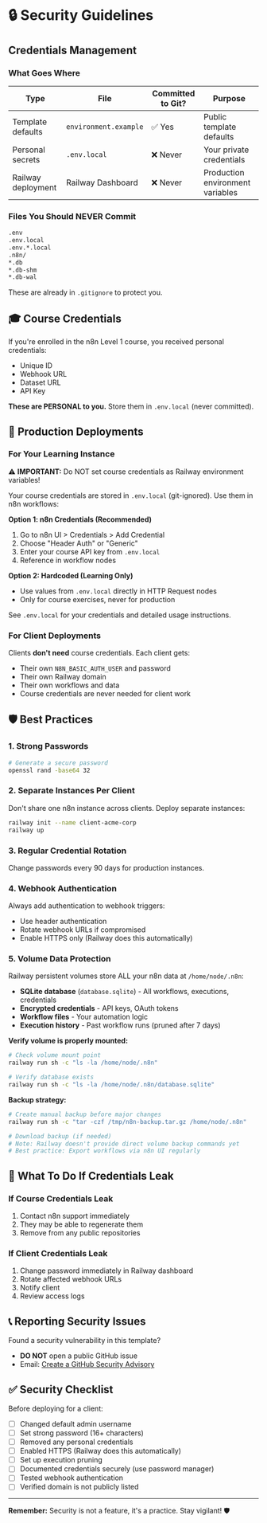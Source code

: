# 🔒 Security Guidelines

## Credentials Management

### What Goes Where

| Type | File | Committed to Git? | Purpose |
|------|------|------------------|---------|
| Template defaults | `environment.example` | ✅ Yes | Public template defaults |
| Personal secrets | `.env.local` | ❌ Never | Your private credentials |
| Railway deployment | Railway Dashboard | ❌ Never | Production environment variables |

### Files You Should NEVER Commit

```bash
.env
.env.local
.env.*.local
.n8n/
*.db
*.db-shm
*.db-wal
```

These are already in `.gitignore` to protect you.

## 🎓 Course Credentials

If you're enrolled in the n8n Level 1 course, you received personal credentials:
- Unique ID
- Webhook URL
- Dataset URL
- API Key

**These are PERSONAL to you.** Store them in `.env.local` (never committed).

## 🚀 Production Deployments

### For Your Learning Instance

⚠️ **IMPORTANT:** Do NOT set course credentials as Railway environment variables!

Your course credentials are stored in `.env.local` (git-ignored). Use them in n8n workflows:

**Option 1: n8n Credentials (Recommended)**
1. Go to n8n UI > Credentials > Add Credential
2. Choose "Header Auth" or "Generic"
3. Enter your course API key from `.env.local`
4. Reference in workflow nodes

**Option 2: Hardcoded (Learning Only)**
- Use values from `.env.local` directly in HTTP Request nodes
- Only for course exercises, never for production

See `.env.local` for your credentials and detailed usage instructions.

### For Client Deployments
Clients **don't need** course credentials. Each client gets:
- Their own `N8N_BASIC_AUTH_USER` and password
- Their own Railway domain
- Their own workflows and data
- Course credentials are never needed for client work

## 🛡️ Best Practices

### 1. Strong Passwords
```bash
# Generate a secure password
openssl rand -base64 32
```

### 2. Separate Instances Per Client
Don't share one n8n instance across clients. Deploy separate instances:
```bash
railway init --name client-acme-corp
railway up
```

### 3. Regular Credential Rotation
Change passwords every 90 days for production instances.

### 4. Webhook Authentication
Always add authentication to webhook triggers:
- Use header authentication
- Rotate webhook URLs if compromised
- Enable HTTPS only (Railway does this automatically)

### 5. Volume Data Protection

Railway persistent volumes store ALL your n8n data at `/home/node/.n8n`:
- **SQLite database** (`database.sqlite`) - All workflows, executions, credentials
- **Encrypted credentials** - API keys, OAuth tokens
- **Workflow files** - Your automation logic
- **Execution history** - Past workflow runs (pruned after 7 days)

**Verify volume is properly mounted:**
```bash
# Check volume mount point
railway run sh -c "ls -la /home/node/.n8n"

# Verify database exists
railway run sh -c "ls -la /home/node/.n8n/database.sqlite"
```

**Backup strategy:**
```bash
# Create manual backup before major changes
railway run sh -c "tar -czf /tmp/n8n-backup.tar.gz /home/node/.n8n"

# Download backup (if needed)
# Note: Railway doesn't provide direct volume backup commands yet
# Best practice: Export workflows via n8n UI regularly
```

## 🚨 What To Do If Credentials Leak

### If Course Credentials Leak
1. Contact n8n support immediately
2. They may be able to regenerate them
3. Remove from any public repositories

### If Client Credentials Leak
1. Change password immediately in Railway dashboard
2. Rotate affected webhook URLs
3. Notify client
4. Review access logs

## 📞 Reporting Security Issues

Found a security vulnerability in this template?
- **DO NOT** open a public GitHub issue
- Email: [Create a GitHub Security Advisory](https://github.com/tripl3tr3s/n8n-freelancer-starter/security/advisories)

## ✅ Security Checklist

Before deploying for a client:

- [ ] Changed default admin username
- [ ] Set strong password (16+ characters)
- [ ] Removed any personal credentials
- [ ] Enabled HTTPS (Railway does this automatically)
- [ ] Set up execution pruning
- [ ] Documented credentials securely (use password manager)
- [ ] Tested webhook authentication
- [ ] Verified domain is not publicly listed

---

**Remember:** Security is not a feature, it's a practice. Stay vigilant! 🛡️